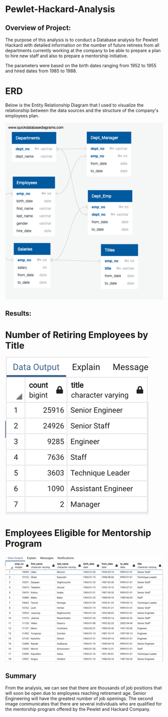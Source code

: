 # Pewlet-Hackard-Analysis

## Overview of Project:

The purpose of this analysis is to conduct a Database analysis for Pewlett Hackard with detailed information on the number of future retirees from all departments currently working at the company to be able to prepare a plan to hire new staff and also to prepare a mentorship initiative. 

The parameters were based on the birth dates ranging from 1952 to 1955 and hired dates from 1985 to 1988.

# ERD

Below is the Entity Relationship Diagram that I used to visualize the relationship between the data sources and the structure of the company's employees plan.

![ERD](EmployeeDB.png)

## Results:

# Number of Retiring Employees by Title

![Retiring Employees](Retiring_Emp.png)

# Employees Eligible for Mentorship Program

![Mentorship Eligible Employees](Mentorship_Emp.png)

## Summary

From the analysis, we can see that there are thousands of job positions that will soon be open due to employees reaching retirement age.  Senior Engineering will have the greatest number of job openings.  The second image communicates that there are several individuals who are qualified for the mentorship program offered by the Pewlet and Hackard Company.
